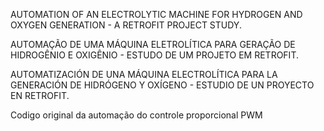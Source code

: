AUTOMATION OF AN ELECTROLYTIC MACHINE FOR HYDROGEN AND OXYGEN GENERATION - A RETROFIT PROJECT STUDY.

AUTOMAÇÃO DE UMA MÁQUINA ELETROLÍTICA PARA GERAÇÃO DE HIDROGÊNIO E OXIGÊNIO - ESTUDO DE UM PROJETO EM RETROFIT.

AUTOMATIZACIÓN DE UNA MÁQUINA ELECTROLÍTICA PARA LA GENERACIÓN DE HIDRÓGENO Y OXÍGENO - ESTUDIO DE UN PROYECTO EN RETROFIT.



Codigo original da automação do controle proporcional PWM
